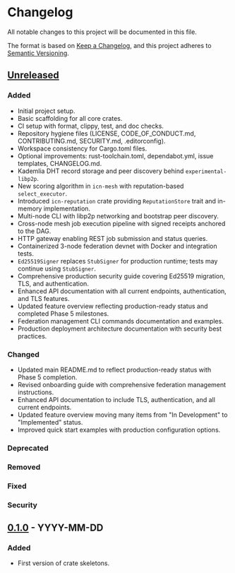 # Changelog

All notable changes to this project will be documented in this file.

The format is based on [Keep a Changelog](https://keepachangelog.com/en/1.0.0/),
and this project adheres to [Semantic Versioning](https://semver.org/spec/v2.0.0.html).

## [Unreleased]

### Added
- Initial project setup.
- Basic scaffolding for all core crates.
- CI setup with format, clippy, test, and doc checks.
- Repository hygiene files (LICENSE, CODE_OF_CONDUCT.md, CONTRIBUTING.md, SECURITY.md, .editorconfig).
- Workspace consistency for Cargo.toml files.
- Optional improvements: rust-toolchain.toml, dependabot.yml, issue templates, CHANGELOG.md.
- Kademlia DHT record storage and peer discovery behind `experimental-libp2p`.
- New scoring algorithm in `icn-mesh` with reputation-based `select_executor`.
- Introduced `icn-reputation` crate providing `ReputationStore` trait and in-memory implementation.
- Multi-node CLI with libp2p networking and bootstrap peer discovery.
- Cross-node mesh job execution pipeline with signed receipts anchored to the DAG.
- HTTP gateway enabling REST job submission and status queries.
- Containerized 3-node federation devnet with Docker and integration tests.
- `Ed25519Signer` replaces `StubSigner` for production runtime; tests may continue using `StubSigner`.
- Comprehensive production security guide covering Ed25519 migration, TLS, and authentication.
- Enhanced API documentation with all current endpoints, authentication, and TLS features.
- Updated feature overview reflecting production-ready status and completed Phase 5 milestones.
- Federation management CLI commands documentation and examples.
- Production deployment architecture documentation with security best practices.

### Changed
- Updated main README.md to reflect production-ready status with Phase 5 completion.
- Revised onboarding guide with comprehensive federation management instructions.
- Enhanced API documentation to include TLS, authentication, and all current endpoints.
- Updated feature overview moving many items from "In Development" to "Implemented" status.
- Improved quick start examples with production configuration options.

### Deprecated

### Removed

### Fixed

### Security

## [0.1.0] - YYYY-MM-DD

### Added
- First version of crate skeletons.

[Unreleased]: https://github.com/InterCooperative/icn-core/compare/v0.2.0...HEAD
[0.2.0]: https://github.com/InterCooperative/icn-core/releases/tag/v0.2.0
[0.1.0]: https://github.com/InterCooperative/icn-core/releases/tag/v0.1.0
